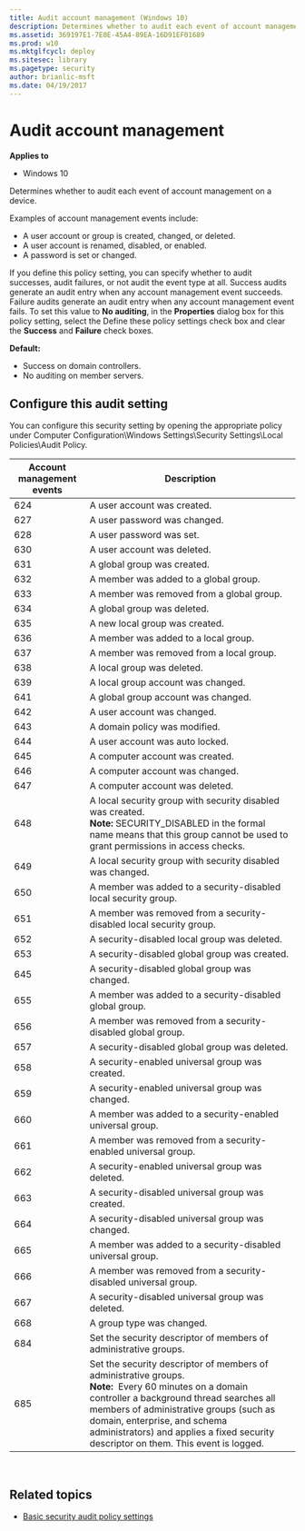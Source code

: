 ```yaml
---
title: Audit account management (Windows 10)
description: Determines whether to audit each event of account management on a device.
ms.assetid: 369197E1-7E0E-45A4-89EA-16D91EF01689
ms.prod: w10
ms.mktglfcycl: deploy
ms.sitesec: library
ms.pagetype: security
author: brianlic-msft
ms.date: 04/19/2017
---
```


# Audit account management

**Applies to**
-   Windows 10

Determines whether to audit each event of account management on a device.

Examples of account management events include:

-   A user account or group is created, changed, or deleted.
-   A user account is renamed, disabled, or enabled.
-   A password is set or changed.

If you define this policy setting, you can specify whether to audit successes, audit failures, or not audit the event type at all. Success audits generate an audit entry when any account management event succeeds. Failure audits generate an audit entry when any account management event fails. To 
set this value to **No auditing**, in the **Properties** dialog box for this policy setting, select the Define these policy settings check box and clear the **Success** and **Failure** check boxes.

**Default:**

-   Success on domain controllers.
-   No auditing on member servers.

## Configure this audit setting

You can configure this security setting by opening the appropriate policy under Computer Configuration\\Windows Settings\\Security Settings\\Local Policies\\Audit Policy.

| Account management events | Description |
| - | - |
| 624 | A user account was created.| 
| 627 | A user password was changed.| 
| 628 | A user password was set. |
| 630 | A user account was deleted.| 
| 631 | A global group was created. |
| 632 | A member was added to a global group.| 
| 633 | A member was removed from a global group.| 
| 634 | A global group was deleted. |
| 635 | A new local group was created.| 
| 636 | A member was added to a local group.| 
| 637 | A member was removed from a local group.| 
| 638 | A local group was deleted. |
| 639 | A local group account was changed.| 
| 641 | A global group account was changed.| 
| 642 | A user account was changed. |
| 643 | A domain policy was modified. | 
| 644 | A user account was auto locked. | 
| 645 | A computer account was created.  |
| 646 | A computer account was changed.  |
| 647 | A computer account was deleted.  |
| 648 | A local security group with security disabled was created.<br>**Note:**  SECURITY_DISABLED in the formal name means that this group cannot be used to grant permissions in access checks. | |
| 649 | A local security group with security disabled was changed.  |
| 650 | A member was added to a security-disabled local security group. | 
| 651 | A member was removed from a security-disabled local security group. | 
| 652 | A security-disabled local group was deleted. | 
| 653 | A security-disabled global group was created.  |
| 645 | A security-disabled global group was changed.  |
| 655 | A member was added to a security-disabled global group. | 
| 656 | A member was removed from a security-disabled global group. | 
| 657 | A security-disabled global group was deleted. | 
| 658 | A security-enabled universal group was created.  |
| 659 | A security-enabled universal group was changed. | 
| 660 | A member was added to a security-enabled universal group. | 
| 661 | A member was removed from a security-enabled universal group. | 
| 662 | A security-enabled universal group was deleted. | 
| 663 | A security-disabled universal group was created. | 
| 664 | A security-disabled universal group was changed. | 
| 665 | A member was added to a security-disabled universal group. | 
| 666 | A member was removed from a security-disabled universal group. | 
| 667 | A security-disabled universal group was deleted. | 
| 668 | A group type was changed. | 
| 684 | Set the security descriptor of members of administrative groups. | 
| 685 | Set the security descriptor of members of administrative groups.<br>**Note:**  Every 60 minutes on a domain controller a background thread searches all members of administrative groups (such as domain, enterprise, and schema administrators) and applies a fixed security descriptor on them. This event is logged.|
 
## Related topics

- [Basic security audit policy settings](basic-security-audit-policy-settings.md)
 
 
